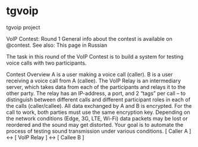 # tgvoip
tgvoip project

VoIP Contest: Round 1
General info about the contest is available on @contest. See also: This page in Russian

The task in this round of the VoIP Contest is to build a system for testing voice calls with two participants.

Contest Overview
A is a user making a voice call (caller).
B is a user receiving a voice call from A (callee).
The VoIP Relay is an intermediary server, which takes data from each of the participants and relays it to the other party. The relay has an IP-address, a port, and 2 “tags” per call – to distinguish between different calls and different participant roles in each of the calls (caller/callee).
All data exchanged by A and B is encrypted. For the call to work, both parties must use the same encryption key.
Depending on the network conditions (Edge, 3G, LTE, Wi-Fi) data packets may be lost or reordered and the sound may get distorted.
Your goal is to automate the process of testing sound transmission under various conditions.
[ Caller A ] <-> [ VoIP Relay ] <-> [ Callee B ]



